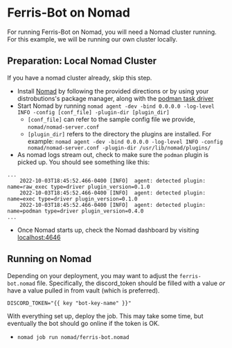# Ferris-Bot on Nomad

For running Ferris-Bot on Nomad, you will need a Nomad cluster running. For this example, we will be running our own cluster locally. 

## Preparation: Local Nomad Cluster
If you have a nomad cluster already, skip this step.

- Install [Nomad](https://www.nomadproject.io/downloads) by following the provided directions or by using your distrobutions's package manager, along with the [podman task driver](https://www.nomadproject.io/plugins/drivers/podman)
- Start Nomad by running `nomad agent -dev -bind 0.0.0.0 -log-level INFO -config [conf_file] -plugin-dir [plugin_dir]`
  - `[conf_file]` can refer to the sample config file we provide, `nomad/nomad-server.conf`
  - `[plugin_dir]` refers to the directory the plugins are installed.
For example:
`nomad agent -dev -bind 0.0.0.0 -log-level INFO -config nomad/nomad-server.conf -plugin-dir /usr/lib/nomad/plugins/`
- As nomad logs stream out, check to make sure the `podman` plugin is picked up. You should see something like this:
```
...
    2022-10-03T18:45:52.466-0400 [INFO]  agent: detected plugin: name=raw_exec type=driver plugin_version=0.1.0
    2022-10-03T18:45:52.466-0400 [INFO]  agent: detected plugin: name=exec type=driver plugin_version=0.1.0
    2022-10-03T18:45:52.466-0400 [INFO]  agent: detected plugin: name=podman type=driver plugin_version=0.4.0
...
```
- Once Nomad starts up, check the Nomad dashboard by visiting [localhost:4646](localhost:4646)

## Running on Nomad
Depending on your deployment, you may want to adjust the `ferris-bot.nomad` file. Specifically, the discord_token should be filled with a value *or* have a value pulled in from vault (which is preferred).
```
DISCORD_TOKEN="{{ key "bot-key-name" }}"
```
With everything set up, deploy the job. This may take some time, but eventually the bot should go online if the token is OK. 
- `nomad job run nomad/ferris-bot.nomad`